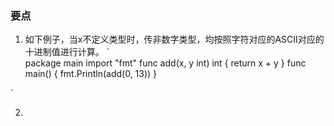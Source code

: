  ### 要点

 1. 如下例子，当x不定义类型时，传非数字类型，均按照字符对应的ASCII对应的十进制值进行计算。
 `  
    package main
    import "fmt"
    func add(x, y int) int {
    	return x + y
    }
    func main() {
    	fmt.Println(add(0, 13))
    }

`
 
 2. 